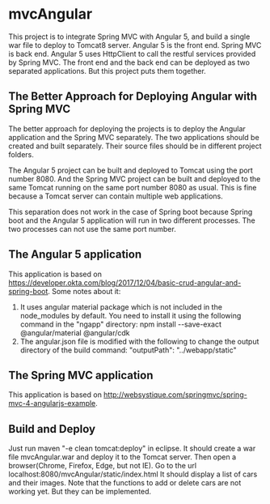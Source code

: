 # mvcAngular

This project is to integrate Spring MVC with Angular 5, and build a single war file to deploy to Tomcat8 server. 
Angular 5 is the front end. Spring MVC is back end.  Angular 5 uses HttpClient to call the restful services provided by Spring MVC.
The front end and the back end can be deployed as two separated applications. But this project puts them together. 
 
## The Better Approach for Deploying Angular with Spring MVC

The better approach for deploying the projects is to deploy the Angular application and the Spring MVC separately. The two applications
should be created and built separately. Their source files should be in different project folders. 


The Angular 5 project can be built and deployed to Tomcat using the port number 8080. And the Spring MVC project can be built and 
deployed to the same Tomcat running on the same port number 8080 as usual. This is fine because a Tomcat server can contain multiple web applications.


This separation does not work in the case of Spring boot because Spring boot and the Angular 5 application will run in two different
processes. The two processes can not use the same port number. 
 
## The Angular 5 application

This application is based on https://developer.okta.com/blog/2017/12/04/basic-crud-angular-and-spring-boot. 
Some notes about it:
1. It uses angular material package which is not included in the node_modules by default. You need to install it
   using the following command in the "ngapp" directory:
    npm install --save-exact @angular/material @angular/cdk
2. The angular.json file is modified with the following to change the output directory of the build command:
    "outputPath": "../webapp/static"

## The Spring MVC application

This application is based on http://websystique.com/springmvc/spring-mvc-4-angularjs-example.

## Build and Deploy
  Just run maven "-e clean tomcat:deploy" in eclipse. It should create a war file mvcAngular.war and deploy it to the
  Tomcat server. 
  Then open a browser(Chrome, Firefox, Edge, but not IE). Go to the url localhost:8080/mvcAngular/static/index.html
  It should display a list of cars and their images. 
  Note that the functions to add or delete cars are not working yet. But they can be implemented. 